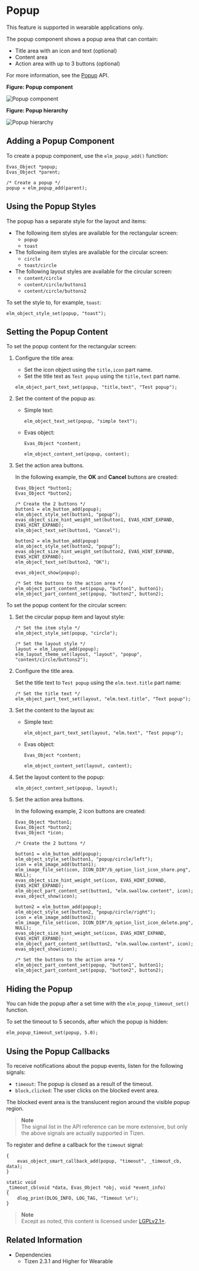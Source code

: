 # Popup

This feature is supported in wearable applications only.

The popup component shows a popup area that can contain:

- Title area with an icon and text (optional)
- Content area
- Action area with up to 3 buttons (optional)

For more information, see the [Popup](../../../../api/wearable/latest/group__Elm__Popup__Group.html) API.

**Figure: Popup component**

![Popup component](./media/popup_wn.png)

**Figure: Popup hierarchy**

![Popup hierarchy](./media/popup_tree.png)

## Adding a Popup Component

To create a popup component, use the `elm_popup_add()` function:

```
Evas_Object *popup;
Evas_Object *parent;

/* Create a popup */
popup = elm_popup_add(parent);
```

## Using the Popup Styles

The popup has a separate style for the layout and items:

- The following item styles are available for the rectangular screen:
  - `popup`
  - `toast`
- The following item styles are available for the circular screen:
  - `circle`
  - `toast/circle`
- The following layout styles are available for the circular screen:
  - `content/circle`
  - `content/circle/buttons1`
  - `content/circle/buttons2`

To set the style to, for example, `toast`:

```
elm_object_style_set(popup, "toast");
```

## Setting the Popup Content

To set the popup content for the rectangular screen:

1. Configure the title area:

   - Set the icon object using the `title,icon` part name.
   - Set the title text as `Test popup` using the `title,text` part name.

   ```
   elm_object_part_text_set(popup, "title,text", "Test popup");
   ```

2. Set the content of the popup as:

   - Simple text:

     ```
     elm_object_text_set(popup, "simple text");
     ```

   - Evas object:

     ```
     Evas_Object *content;

     elm_object_content_set(popup, content);
     ```

3. Set the action area buttons.

   In the following example, the **OK** and **Cancel** buttons are created:

   ```
   Evas_Object *button1;
   Evas_Object *button2;

   /* Create the 2 buttons */
   button1 = elm_button_add(popup);
   elm_object_style_set(button1, "popup");
   evas_object_size_hint_weight_set(button1, EVAS_HINT_EXPAND, EVAS_HINT_EXPAND);
   elm_object_text_set(button1, "Cancel");

   button2 = elm_button_add(popup)
   elm_object_style_set(button2, "popup");
   evas_object_size_hint_weight_set(button2, EVAS_HINT_EXPAND, EVAS_HINT_EXPAND);
   elm_object_text_set(button2, "OK");

   evas_object_show(popup);

   /* Set the buttons to the action area */
   elm_object_part_content_set(popup, "button1", button1);
   elm_object_part_content_set(popup, "button2", button2);
   ```

To set the popup content for the circular screen:

1. Set the circular popup item and layout style:

   ```
   /* Set the item style */
   elm_object_style_set(popup, "circle");

   /* Set the layout style */
   layout = elm_layout_add(popup);
   elm_layout_theme_set(layout, "layout", "popup", "content/circle/buttons2");
   ```

2. Configure the title area.

   Set the title text to `Test popup` using the `elm.text.title` part name:

   ```
   /* Set the title text */
   elm_object_part_text_set(layout, "elm.text.title", "Text popup");
   ```

3. Set the content to the layout as:

   - Simple text:

     ```
     elm_object_part_text_set(layout, "elm.text", "Test popup");
     ```

   - Evas object:

     ```
     Evas_Object *content;

     elm_object_content_set(layout, content);
     ```

4. Set the layout content to the popup:

   ```
   elm_object_content_set(popup, layout);
   ```

5. Set the action area buttons.

   In the following example, 2 icon buttons are created:

   ```
   Evas_Object *button1;
   Evas_Object *button2;
   Evas_Object *icon;

   /* Create the 2 buttons */

   button1 = elm_button_add(popup);
   elm_object_style_set(button1, "popup/circle/left");
   icon = elm_image_add(button1);
   elm_image_file_set(icon, ICON_DIR"/b_option_list_icon_share.png", NULL);
   evas_object_size_hint_weight_set(icon, EVAS_HINT_EXPAND, EVAS_HINT_EXPAND);
   elm_object_part_content_set(button1, "elm.swallow.content", icon);
   evas_object_show(icon);

   button2 = elm_button_add(popup);
   elm_object_style_set(button2, "popup/circle/right");
   icon = elm_image_add(button2);
   elm_image_file_set(icon, ICON_DIR"/b_option_list_icon_delete.png", NULL);
   evas_object_size_hint_weight_set(icon, EVAS_HINT_EXPAND, EVAS_HINT_EXPAND);
   elm_object_part_content_set(button2, "elm.swallow.content", icon);
   evas_object_show(icon);

   /* Set the buttons to the action area */
   elm_object_part_content_set(popup, "button1", button1);
   elm_object_part_content_set(popup, "button2", button2);
   ```

## Hiding the Popup

You can hide the popup after a set time with the `elm_popup_timeout_set()` function.

To set the timeout to 5 seconds, after which the popup is hidden:

```
elm_popup_timeout_set(popup, 5.0);
```

## Using the Popup Callbacks

To receive notifications about the popup events, listen for the following signals:

- `timeout`: The popup is closed as a result of the timeout.
- `block,clicked`: The user clicks on the blocked event area.

The blocked event area is the translucent region around the visible popup region.

> **Note**  
> The signal list in the API reference can be more extensive, but only the above signals are actually supported in Tizen.

To register and define a callback for the `timeout` signal:

```
{
    evas_object_smart_callback_add(popup, "timeout", _timeout_cb, data);
}

static void
_timeout_cb(void *data, Evas_Object *obj, void *event_info)
{
    dlog_print(DLOG_INFO, LOG_TAG, "Timeout \n");
}
```

> **Note**  
> Except as noted, this content is licensed under [LGPLv2.1+](http://opensource.org/licenses/LGPL-2.1).

## Related Information
- Dependencies
  - Tizen 2.3.1 and Higher for Wearable
